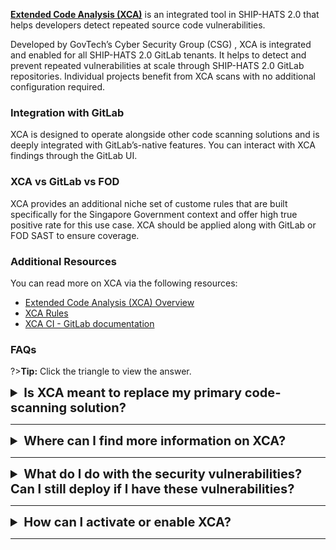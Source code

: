 [**Extended Code Analysis (XCA)**](https://www.developer.tech.gov.sg/products/categories/cybersecurity/xca/overview.html) is an integrated tool in SHIP-HATS 2.0 that helps developers detect repeated source code vulnerabilities.

Developed by GovTech’s Cyber Security Group (CSG) , XCA is integrated and enabled for all SHIP-HATS 2.0 GitLab tenants. It helps to detect and prevent repeated vulnerabilities at scale through SHIP-HATS 2.0 GitLab repositories. Individual projects benefit from XCA scans with no additional configuration required.

### Integration with GitLab

XCA is designed to operate alongside other code scanning solutions and is deeply integrated with GitLab’s-native features. You can interact with XCA findings through the GitLab UI.

### XCA vs GitLab vs FOD

XCA provides an additional niche set of custome rules that are built specifically for the Singapore Government context and offer high true positive rate for this use case. XCA should be applied along with GitLab or FOD SAST to ensure coverage. 

<!--XCA augments existing code scanning solutions, such as GitLab SAST and Fortify-on-Demand SAST. While GitLab SAST and Fortify-on-Demand SAST provides generic rulesets to identify vulnerabilities, XCA provides custom rules based on past vulnerabilities and targets specific, known vulnerable code patterns with a high true positive rate instead of general code hygiene or potential vulnerabilities.-->

<!--
## Access Security Vulnerabilities

### To access Security Vulnerabilities

1. In GitLab, navigate to the **Default** branch of your project.
1. In the left navigation, click **Security & Compliance** > **Vulnerability report**.
    
    XCA findings are marked as **XCA** under the **Identifier** and **Tool** columns.
-->

### Additional Resources

You can read more on XCA via the following resources:
- [Extended Code Analysis (XCA) Overview](https://www.developer.tech.gov.sg/products/categories/cybersecurity/xca/overview.html)
- [XCA Rules](https://sgts.gitlab-dedicated.com/wog/gvt/acpd/RNI/XCA/XCA-rules) 
- [XCA CI - GitLab documentation](https://docs.gitlab.com/ee/user/admin_area/settings/continuous_integration.html#required-pipeline-configuration)


### FAQs

?>**Tip:** Click the triangle to view the answer.

<details>
  <summary style="font-size:20px"><b>Is XCA meant to replace my primary code-scanning solution? </b></summary><br>

No. XCA augments existing code scanning solutions. XCA provides custom rules based on past vulnerabilities that may not be available in generic default rulesets. Therefore, it targets specific, known vulnerable code patterns with a high true positive rate instead of general code hygiene or potential vulnerabilities.

</details>

---

<details>
  <summary style="font-size:20px"><b>Where can I find more information on XCA? </b></summary><br>

You can read more on XCA via the following resources:
- [Extended Code Analysis (XCA) Overview](https://www.developer.tech.gov.sg/products/categories/cybersecurity/xca/overview.html)
- [XCA Rules](https://sgts.gitlab-dedicated.com/wog/gvt/acpd/RNI/XCA/XCA-rules) 
- [XCA CI - GitLab documentation](https://docs.gitlab.com/ee/user/admin_area/settings/continuous_integration.html#required-pipeline-configuration)
</details>

---


<details>
  <summary style="font-size:20px"><b>What do I do with the security vulnerabilities? Can I still deploy if I have these vulnerabilities?</b></summary><br>

The identified security vulnerabilities should be treated as any other vulnerability detected by any other security scanning tool. Only difference is XCA vulnerabilities are high-confidence and are likely true positives.

These security vulnerabilities should be patched. If patching is not possible, the Risk Management Methodology (RMM) should be applied accordingly.
</details>

---

<details>
  <summary style="font-size:20px"><b>How can I activate or enable XCA? </b></summary><br>

XCA is integrated and enabled for all SHIP-HATS 2.0 GitLab tenants by default. No additional steps are required to activate or enable XCA. It is triggered in the `.pre` stage for the **Default** branch and for **Merge Request events**.

</details>

---

